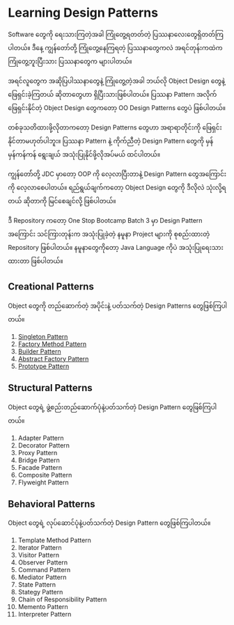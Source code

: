 # Learning Design Patterns

Software တွေကို ရေးသားကြတဲ့အခါ ကြုံတွေ့ရတတ်တဲ့ ပြဿနာလေးတွေရှိတတ်ကြပါတယ်။ ဒီနေ့ ကျွန်တော်တို့ ကြုံတွေ့နေကြရတဲ့ ပြဿနာတွေကလဲ အရင်တုန်းကထဲက ကြုံတွေ့ဘူးပြီးသား ပြဿနာတွေက များပါတယ်။ 

အရင်လူတွေက အဆိုပြပါဿနာတွေနဲ့ ကြုံတွေ့တဲ့အခါ ဘယ်လို Object Design တွေနဲ့ ဖြေရှင်းခဲ့ကြတယ် ဆိုတာတွေဟာ ရှိပြီးသားဖြစ်ပါတယ်။ ပြဿနာ Pattern အလိုက် ဖြေရှင်းနိုင်တဲ့ Object Design တွေကတော့ OO Design Patterns တွေပဲ ဖြစ်ပါတယ်။

တစ်ခုသတိထားဖို့လိုတာကတော့ Design Patterns တွေဟာ အရာရာတိုင်းကို ဖြေရှင်းနိုင်တာမဟုတ်ပါဘူး။ ပြဿနာ Pattern နဲ့ ကိုက်ညီတဲ့ Design Pattern တွေကို မှန်မှန်ကန်ကန် ရွေးချယ် အသုံးပြုနိုင်ဖို့လိုအပ်မယ် ထင်ပါတယ်။

ကျွန်တော််တို့ JDC မှာတော့ OOP ကို လေ့လာပြီးတာနဲ့ Design Pattern တွေအကြောင်းကို လေ့လာစေပါတယ်။ ရည်ရွယ်ချက်ကတော့ Object Design တွေကို ဒီလိုလဲ သုံးလို့ရတယ် ဆိုတာကို မြင်စေချင်လို့ ဖြစ်ပါတယ်။ 

ဒီ Repository ကတော့ One Stop Bootcamp Batch 3 မှာ Design Pattern အကြောင်း သင်ကြားတုန်းက အသုံးပြုခဲ့တဲ့ နမူနာ Project များကို စုစည်းထားတဲ့ Repository ဖြစ်ပါတယ်။ နမူနာတွေကိုတော့ Java Language ကိုပဲ အသုံးပြုရေးသားထားတာ ဖြစ်ပါတယ်။


## Creational Patterns

Object တွေကို တည်ဆောက်တဲ့ အပိုင်းနဲ့ ပတ်သက်တဲ့ Design Patterns တွေဖြစ်ကြပါတယ်။

1. [Singleton Pattern](p01_singleton)
2. [Factory Method Pattern](p02_factory_method)
3. [Builder Pattern](p03_builder)
4. [Abstract Factory Pattern](p04_abstract_factory)
5. [Prototype Pattern](p05_prototype) 

## Structural Patterns

Object တွေရဲ့ ဖွဲ့စည်းတည်ဆောက်ပုံနဲ့ပတ်သက်တဲ့ Design Pattern တွေဖြစ်ကြပါတယ်။

1. Adapter Pattern
2. Decorator Pattern
3. Proxy Pattern
4. Bridge Pattern
5. Facade Pattern
6. Composite Pattern
7. Flyweight Pattern

## Behavioral Patterns

Object တွေရဲ့ လုပ်ဆောင်ပုံနဲ့ပတ်သက်တဲ့ Design Pattern တွေဖြစ်ကြပါတယ်။

1. Template Method Pattern
2. Iterator Pattern
3. Visitor Pattern
4. Observer Pattern 
5. Command Pattern
6. Mediator Pattern
7. State Pattern
8. Stategy Pattern
9. Chain of Responsibility Pattern
10. Memento Pattern
11. Interpreter Pattern
